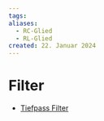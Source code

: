 ```yaml
---
tags: 
aliases:
  - RC-Glied
  - RL-Glied
created: 22. Januar 2024
---
```


# Filter

- [Tiefpass Filter](../Digitaltechnik/Tiefpass%20Filter.md)